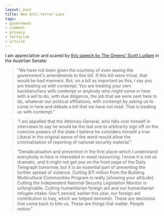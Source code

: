```yaml
---
layout: post
title: New Anti-terror Laws
tags:
- government
- comment
- privacy
- terrorism
- article
---
```


I am appreciative and scared by [this speech by The Greens' Scott Ludlam](http://scott-ludlam.greensmps.org.au/content/speeches-parliament/new-terror-laws-will-not-make-australia-safer-national-security-legislat) in the Austrlian Senate:

> "We have not been given the courtesy of even seeing the government's amendments to this bill. If this bill were trivial, that would be bad manners. But, on a bill as important as this, I say you are treating us with contempt. You are treating your own backbenchers with contempt or anybody who might come in here with a will to do, with due diligence, the job that we were sent here to do, whatever our political affiliations, with contempt by asking us to come in here and debate a bill that we have not read. That is treating us with contempt."

> "I am appalled that the Attorney-General, who falls over himself in interviews to say he would be the last one to arbitrarily sign off on the coercive powers of the state-I believe he considers himself a true Liberal in the original sense of the word-would allow the criminalisation of reporting of national security material."

> "Deradicalisation and prevention in the first place-which I understand everybody in here is interested in-need resourcing. I know it is not as dramatic, and it might not get you on the front page of the Daily Telegraph tomorrow, but it is an essential part of preventing the further spread of violence. Cutting $11 million from the Building Multicultural Communities Program is really [showing your attitude]. Cutting the Independent National Security Legislation Monitor is unforgivable. Cutting humanitarian foreign aid and our humanitarian refugee intake. Gov't zeroed, earlier this year, our foreign aid contribution to Iraq, which we helped demolish. These are decisions that come back to bite us. These are things that matter. People notice."